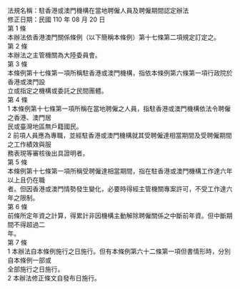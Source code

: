 法規名稱：駐香港或澳門機構在當地聘僱人員及聘僱期間認定辦法  
修正日期：民國 110 年 08 月 20 日  
第 1 條  
本辦法依香港澳門關係條例（以下簡稱本條例）第十七條第二項規定訂定之。  
第 2 條  
本辦法之主管機關為大陸委員會。  
第 3 條  
本條例第十七條第一項所稱駐香港或澳門機構，指依本條例第六條第一項行政院於香港或澳門設  
立或指定之機構或委託之民間團體。  
第 4 條  
1 本條例第十七條第一項所稱在當地聘僱之人員，指駐香港或澳門機構依法令聘僱之香港、澳門居  
民或臺灣地區無戶籍國民。  
2 前項人員應為專職，並經駐香港或澳門機構就其受聘僱達相當期間及受聘僱期間之工作績效與服  
務表現等審核後出具證明者。  
第 5 條  
本條例第十七條第一項所稱受聘僱達相當期間，指在駐香港或澳門機構工作達六年以上且仍在職  
者。但因香港或澳門情勢發生變化，必要時得經主管機關專案許可，不受工作達六年之限制。  
第 6 條  
前條所定年資之計算，得累計非因機構主動解除聘僱關係之中斷前年資。但中斷期間不得超過二  
年。  
第 7 條  
1 本辦法自本條例施行之日施行。但有本條例第六十二條第一項但書情形時，分別自本條例一部或  
全部施行之日施行。  
2 本辦法修正條文自發布日施行。  


